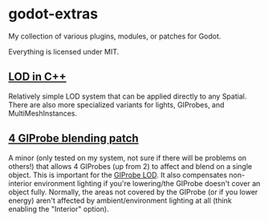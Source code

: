 # godot-extras
My collection of various plugins, modules, or patches for Godot.

Everything is licensed under MIT.

## [LOD in C++](https://github.com/puchik/godot-extras/tree/master/gdnative/multi-lod)
Relatively simple LOD system that can be applied directly to any Spatial. There are also more specialized variants for lights, GIProbes, and MultiMeshInstances.

## [4 GIProbe blending patch](https://github.com/puchik/godot-extras/tree/master/patches/giprobe-blending)
A minor (only tested on my system, not sure if there will be problems on others!) that allows 4 GIProbes (up from 2) to affect and blend on a single object. This is important
for the [GIProbe LOD](https://github.com/puchik/godot-extras/tree/master/gdnative/multi-lod). It also compensates non-interior environment lighting if you're lowering/the GIProbe doesn't cover an object fully. Normally, the areas not covered by the GIProbe (or if you lower energy) aren't affected by ambient/environment lighting at all (think enabling the "Interior" option).
